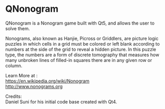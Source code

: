
# QNonogram
QNonogram is a Nonogram game built with Qt5, and allows the user to solve them. 

Nonograms, also known as Hanjie, Picross or Griddlers, are picture logic puzzles in which cells in a grid must be colored or
left blank according to numbers at the side of the grid to reveal a hidden picture. In this puzzle type, the numbers are a form
of discrete tomography that measures how many unbroken lines of filled-in squares there are in any given row or column.

Learn More at :          
https://en.wikipedia.org/wiki/Nonogram   
http://www.nonograms.org

Credits:          
Daniel Suni for his initial code base created with Qt4.
